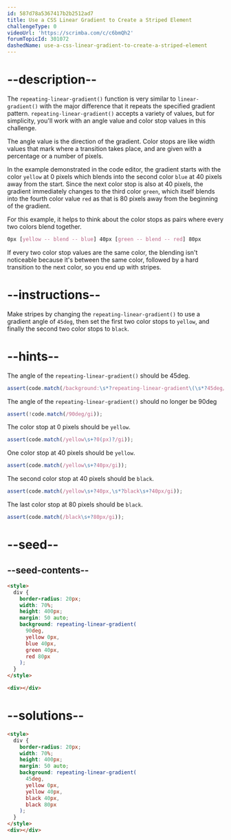 ```yaml
---
id: 587d78a5367417b2b2512ad7
title: Use a CSS Linear Gradient to Create a Striped Element
challengeType: 0
videoUrl: 'https://scrimba.com/c/c6bmQh2'
forumTopicId: 301072
dashedName: use-a-css-linear-gradient-to-create-a-striped-element
---
```


# --description--

The `repeating-linear-gradient()` function is very similar to `linear-gradient()` with the major difference that it repeats the specified gradient pattern. `repeating-linear-gradient()` accepts a variety of values, but for simplicity, you'll work with an angle value and color stop values in this challenge.

The angle value is the direction of the gradient. Color stops are like width values that mark where a transition takes place, and are given with a percentage or a number of pixels.

In the example demonstrated in the code editor, the gradient starts with the color `yellow` at 0 pixels which blends into the second color `blue` at 40 pixels away from the start. Since the next color stop is also at 40 pixels, the gradient immediately changes to the third color `green`, which itself blends into the fourth color value `red` as that is 80 pixels away from the beginning of the gradient.

For this example, it helps to think about the color stops as pairs where every two colors blend together.

```css
0px [yellow -- blend -- blue] 40px [green -- blend -- red] 80px
```

If every two color stop values are the same color, the blending isn't noticeable because it's between the same color, followed by a hard transition to the next color, so you end up with stripes.

# --instructions--

Make stripes by changing the `repeating-linear-gradient()` to use a gradient angle of `45deg`, then set the first two color stops to `yellow`, and finally the second two color stops to `black`.

# --hints--

The angle of the `repeating-linear-gradient()` should be 45deg.

```js
assert(code.match(/background:\s*?repeating-linear-gradient\(\s*?45deg/gi));
```

The angle of the `repeating-linear-gradient()` should no longer be 90deg

```js
assert(!code.match(/90deg/gi));
```

The color stop at 0 pixels should be `yellow`.

```js
assert(code.match(/yellow\s+?0(px)?/gi));
```

One color stop at 40 pixels should be `yellow`.

```js
assert(code.match(/yellow\s+?40px/gi));
```

The second color stop at 40 pixels should be `black`.

```js
assert(code.match(/yellow\s+?40px,\s*?black\s+?40px/gi));
```

The last color stop at 80 pixels should be `black`.

```js
assert(code.match(/black\s+?80px/gi));
```

# --seed--

## --seed-contents--

```html
<style>
  div {
    border-radius: 20px;
    width: 70%;
    height: 400px;
    margin: 50 auto;
    background: repeating-linear-gradient(
      90deg,
      yellow 0px,
      blue 40px,
      green 40px,
      red 80px
    );
  }
</style>

<div></div>
```

# --solutions--

```html
<style>
  div {
    border-radius: 20px;
    width: 70%;
    height: 400px;
    margin: 50 auto;
    background: repeating-linear-gradient(
      45deg,
      yellow 0px,
      yellow 40px,
      black 40px,
      black 80px
    );
  }
</style>
<div></div>
```
